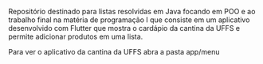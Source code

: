 Repositório destinado para listas resolvidas em Java focando em POO e ao trabalho final na matéria de programação I que consiste em um aplicativo desenvolvido com Flutter que mostra o cardápio da cantina da UFFS e permite adicionar produtos em uma lista.

Para ver o aplicativo da cantina da UFFS abra a pasta app/menu
